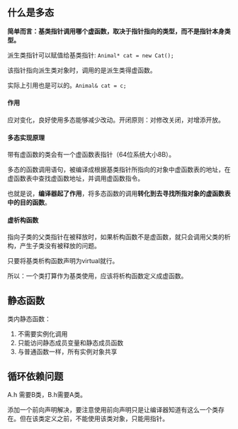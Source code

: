 ## 什么是多态

**简单而言：基类指针调用哪个虚函数，取决于指针指向的类型，而不是指针本身类型。**

派生类指针可以赋值给基类指针: `Animal* cat = new Cat();`

该指针指向派生类对象时，调用的是派生类得虚函数。

实际上引用也是可以的。`Animal& cat = c;`

#### 作用

应对变化，良好使用多态能够减少改动。开闭原则：对修改关闭，对增添开放。

#### 多态实现原理

带有虚函数的类会有一个虚函数表指针（64位系统大小8B）。

多态的函数调用语句，被编译成根据基类指针所指向的对象中虚函数表的地址，在虚函数表中查找虚函数地址，并调用虚函数指令。

也就是说，**编译器起了作用**，将多态函数的调用**转化到去寻找所指对象的虚函数表中的目的函数**。

#### 虚析构函数

指向子类的父类指针在被释放时，如果析构函数不是虚函数，就只会调用父类的析构，产生子类没有被释放的问题。

只要将基类析构函数声明为virtual就行。

所以：一个类打算作为基类使用，应该将析构函数定义成虚函数。

## 静态函数

类内静态函数：

1. 不需要实例化调用
2. 只能访问静态成员变量和静态成员函数
3. 与普通函数一样，所有实例对象共享

## 循环依赖问题

A.h 需要B类，B.h需要A类。

添加一个前向声明解决，要注意使用前向声明只是让编译器知道有这么一个类存在。但在该类定义之前，不能使用该类对象，只能用指针。